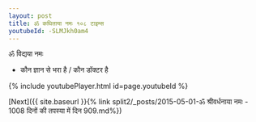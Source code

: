 ```yaml
---
layout: post
title: ॐ कथिताया नमः १०८ टाइम्स
youtubeId: -SLMJkh0am4
---
```

 
 
 ॐ विद्यया नमः  
 
 -  कौन ज्ञान से भरा है / कौन डॉक्टर है 
 
  
 
  
 
 
 
 
 
 


{% include youtubePlayer.html id=page.youtubeId %}
 
[Next]({{ site.baseurl }}{% link  split2/_posts/2015-05-01-ॐ श्रीवर्धनाया नमः - 1008 दिनों की तपस्या में दिन 909.md%})
 

